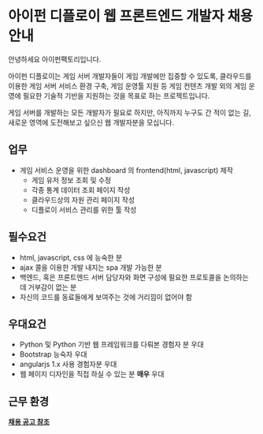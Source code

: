 # 아이펀 디플로이 웹 프론트엔드 개발자 채용 안내

안녕하세요 아이펀팩토리입니다.

아이펀 디플로이는 게임 서버 개발자들이 게임 개발에만 집중할 수 있도록,
클라우드를 이용한 게임 서버 서비스 환경 구축, 게임 운영툴 지원 등 게임 컨텐츠 개발 외의 게임 운영에 필요한 기술적 기반을 지원하는 것을 목표로 하는 프로젝트입니다.

게임 서버를 개발하는 모든 개발자가 필요로 하지만, 아직까지 누구도 간 적이 없는 길, 새로운 영역에 도전해보고 싶으신 웹 개발자분을 모십니다.

## 업무

- 게임 서비스 운영을 위한 dashboard 의 frontend(html, javascript) 제작
  - 게임 유저 정보 조회 및 수정
  - 각종 통계 데이터 조회 페이지 작성
  - 클라우드상의 자원 관리 페이지 작성
  - 디플로이 서비스 관리를 위한 툴 작성

## 필수요건

- html, javascript, css 에 능숙한 분
- ajax 콜을 이용한 개발 내지는 spa 개발 가능한 분
- 백엔드, 혹은 프론트엔드 서버 담당자와 화면 구성에 필요한 프로토콜을 논의하는 데 거부감이 없는 분
- 자신의 코드를 동료들에게 보여주는 것에 거리낌이 없어야 함

## 우대요건

- Python 및 Python 기반 웹 프레임워크를 다뤄본 경험자 분 우대
- Bootstrap 능숙자 우대
- angularjs 1.x 사용 경험자분 우대
- 웹 페이지 디자인을 직접 하실 수 있는 분 **매우** 우대

## 근무 환경
[**채용 공고 참조**](readme.md)